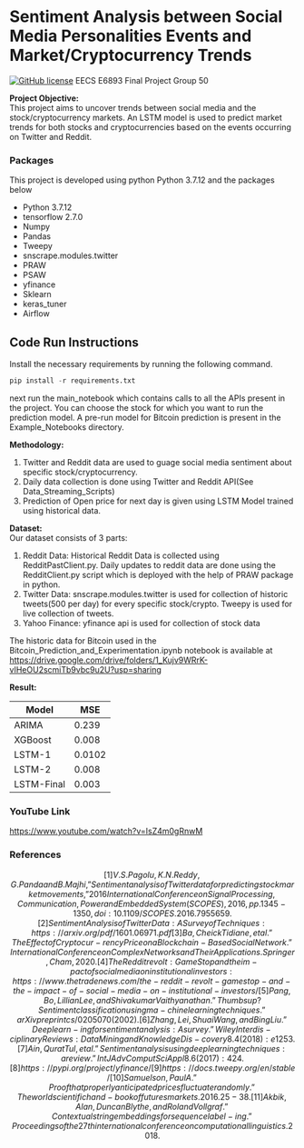 # Sentiment Analysis between Social Media Personalities Events and Market/Cryptocurrency Trends
[![GitHub license](https://img.shields.io/github/license/Naereen/StrapDown.js.svg)](https://github.com/Naereen/StrapDown.js/blob/master/LICENSE)
EECS E6893 Final Project
Group 50


**Project Objective:** \
 This project aims to uncover trends between social media and the stock/cryptocurrency markets. An LSTM model is used to predict market trends for both stocks and cryptocurrencies based on the events occurring on Twitter and Reddit.

### Packages
This project is developed using python Python 3.7.12 and the packages below

 *	Python 3.7.12 
 * 	tensorflow 2.7.0
 * 	Numpy
 *	Pandas
 * 	Tweepy
 * 	snscrape.modules.twitter
 * 	PRAW
 *	PSAW
 * 	yfinance
 *  Sklearn
 *	keras_tuner
 * 	Airflow

## Code Run Instructions
Install the necessary requirements by running the following command.

~~~python
pip install -r requirements.txt
~~~

next run the main_notebook which contains calls to all the APIs present in the project. You can choose the stock for which you want to run the prediction model.
A pre-run model for Bitcoin prediction is present in the Example_Notebooks directory.


**Methodology:**
1. Twitter and Reddit data are used to guage social media sentiment about specific stock/cryptocurrency.
2. Daily data collection is done using Twitter and Reddit API(See Data_Streaming_Scripts)
3. Prediction of Open price for next day is given using LSTM Model trained using historical data.


**Dataset:** \
Our dataset consists of 3 parts:
1. Reddit Data: Historical Reddit Data is collected using RedditPastClient.py. Daily updates to reddit data are done using the RedditClient.py script which is deployed with the help of PRAW package in python.
2. Twitter Data: snscrape.modules.twitter is used for collection of historic tweets(500 per day) for every specific stock/crypto. Tweepy is used for live collection of tweets.
3. Yahoo Finance: yfinance api is used for collection of stock data

The historic data for Bitcoin used in the Bitcoin_Prediction_and_Experimentation.ipynb notebook is available at https://drive.google.com/drive/folders/1_Kujv9WRrK-vIHeOU2scmiTb9vbc9u2U?usp=sharing


**Result:** 

| Model      | MSE |
| ----------- | ----------- |
| ARIMA      | 0.239       |
| XGBoost   | 0.008        |
| LSTM-1  | 0.0102       |
| LSTM-2  | 0.008       |
| LSTM-Final   | 0.003        |


### YouTube Link
https://www.youtube.com/watch?v=IsZ4m0gRnwM

### References
```math
[1] V. S. Pagolu, K. N. Reddy, G. Panda and B. Majhi, ”Sentiment analysis of Twitter data for predicting stock market movements,” 2016 International Conference on Signal Processing, Communication, Power and Embedded System (SCOPES), 2016, pp. 1345-1350, doi: 10.1109/SCOPES.2016.7955659.
[2] Sentiment Analysis of Twitter Data: A Survey of
Techniques: https://arxiv.org/pdf/1601.06971.pdf
[3] Ba, Cheick Tidiane, et al. ”The Effect of Cryptocur-
rency Price on a Blockchain-Based Social Network.”
International Conference on Complex Networks and
Their Applications. Springer, Cham, 2020.
[4] The Reddit revolt: GameStop and the im-
pact of social media on institutional investors:
https://www.thetradenews.com/the-reddit-revolt-
gamestop-and-the-impact-of-social-media-on-
institutional-investors/
[5] Pang, Bo, Lillian Lee, and Shivakumar Vaithyanathan.
”Thumbs up? Sentiment classification using ma-
chine learning techniques.” arXiv preprint cs/0205070
(2002).
[6] Zhang, Lei, Shuai Wang, and Bing Liu. ”Deep learn-
ing for sentiment analysis: A survey.” Wiley Interdis-
ciplinary Reviews: Data Mining and Knowledge Dis-
covery 8.4 (2018): e1253.
[7] Ain, Qurat Tul, et al. ”Sentiment analysis using deep
learning techniques: a review.” Int J Adv Comput Sci
Appl 8.6 (2017): 424.
[8] https://pypi.org/project/yfinance/
[9] https://docs.tweepy.org/en/stable/
[10] Samuelson, Paul A. ”Proof that properly anticipated
prices fluctuate randomly.” The world scientific hand-
book of futures markets. 2016. 25-38.
[11] Akbik, Alan, Duncan Blythe, and Roland Vollgraf.
”Contextual string embeddings for sequence label-
ing.” Proceedings of the 27th international conference
on computational linguistics. 2018.